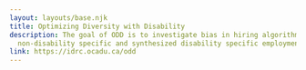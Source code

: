 ```yaml
---
layout: layouts/base.njk
title: Optimizing Diversity with Disability
description: The goal of ODD is to investigate bias in hiring algorithms using
  non-disability specific and synthesized disability specific employment data.
link: https://idrc.ocadu.ca/odd
---
```

